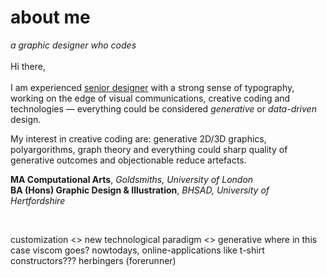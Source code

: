 <b><h1>about me</h1></b>
<i>a graphic designer who codes</i><br><br>
Hi there,<br><br>
I am experienced <u>senior designer</u> with a strong sense of typography, working on the edge of visual communications, creative coding and technologies — everything could be considered <i>generative</i> or <i>data-driven</i> design. 

My interest in creative coding are: generative 2D/3D graphics, polyargorithms, graph theory and everything could sharp quality of generative outcomes and objectionable reduce artefacts.

<b>MA Computational Arts</b>, <i>Goldsmiths, University of London</i><br>
<b>BA (Hons) Graphic Design & Illustration</b>, <i>BHSAD, University of Hertfordshire</i>

<br>


























customization <> new technological paradigm <> generative
where in this case viscom goes?
nowtodays, online-applications like t-shirt constructors??? herbingers (forerunner)
